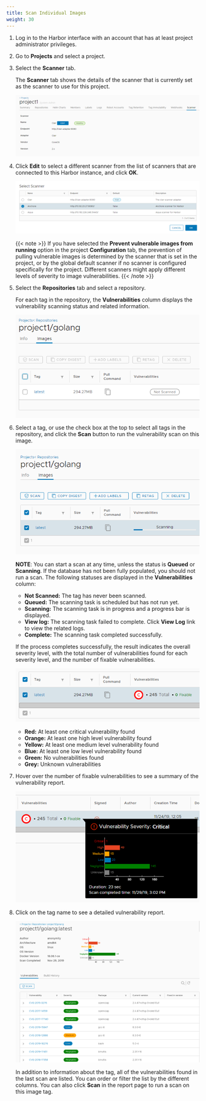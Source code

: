 ```yaml
---
title: Scan Individual Images
weight: 30
---
```


1. Log in to the Harbor interface with an account that has at least project administrator privileges.
1. Go to **Projects** and select a project. 
1. Select the **Scanner** tab.

    The **Scanner** tab shows the details of the scanner that is currently set as the scanner to use for this project.
   
    ![Project scanner tab](../../../img/project-scanners.png)

1. Click **Edit** to select a different scanner from the list of scanners that are connected to this Harbor instance, and click **OK**.

   ![Project scanner tab](../../../img/select-scanner.png)
   
   {{< note >}}
   If you have selected the **Prevent vulnerable images from running** option in the project **Configuration** tab, the prevention of pulling vulnerable images is determined by the scanner that is set in the project, or by the global default scanner if no scanner is configured specifically for the project. Different scanners might apply different levels of severity to image vulnerabilities.
   {{< /note >}}

1. Select the **Repositories** tab and select a repository.

    For each tag in the repository, the **Vulnerabilities** column displays the vulnerability scanning status and related information.
   
    ![Tag vulnerability status](../../../img/tag-vulnerability-status.png)

1. Select a tag, or use the check box at the top to select all tags in the repository, and click the **Scan** button to run the vulnerability scan on this image.

    ![Scan an image](../../../img/scan-image.png)

    **NOTE**: You can start a scan at any time, unless the status is **Queued** or **Scanning**. If the database has not been fully populated, you should not run a scan. The following statuses are displayed in the **Vulnerabilities** column:
    
    * **Not Scanned:** The tag has never been scanned.
    * **Queued:** The scanning task is scheduled but has not run yet.
    * **Scanning:** The scanning task is in progress and a progress bar is displayed.
    * **View log:** The scanning task failed to complete. Click **View Log** link to view the related logs.
    * **Complete:** The scanning task completed successfully.

    If the process completes successfully, the result indicates the overall severity level, with the total number of vulnerabilities found for each severity level, and the number of fixable vulnerabilities.

    ![Scan result](../../../img/scan-result.png)

    * **Red:** At least one critical vulnerability found
    * **Orange:** At least one high level vulnerability found
    * **Yellow:** At least one medium level vulnerability found
    * **Blue:** At least one low level vulnerability found
    * **Green:** No vulnerabilities found
    * **Grey:** Unknown vulnerabilities

1. Hover over the number of fixable vulnerabilities to see a summary of the vulnerability report. 

    ![Vulnerability summary](../../../img/vulnerability-summary.png)

1. Click on the tag name to see a detailed vulnerability report.
 
    ![Vulnerability report](../../../img/tag-detail.png)
  
    In addition to information about the tag, all of the vulnerabilities found in the last scan are listed. You can order or filter the list by the different columns. You can also click **Scan** in the report page to run a scan on this image tag.
